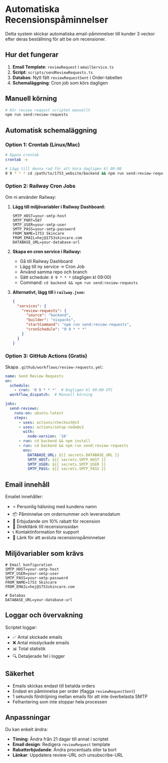 # Automatiska Recensionspåminnelser

Detta system skickar automatiska email-påminnelser till kunder 3 veckor efter deras beställning för att be om recensioner.

## Hur det fungerar

1. **Email Template**: `reviewRequest` i `emailService.ts`
2. **Script**: `scripts/sendReviewRequests.ts`
3. **Databas**: Nytt fält `reviewRequestSent` i Order-tabellen
4. **Schemaläggning**: Cron job som körs dagligen

## Manuell körning

```bash
# Kör review request scriptet manuellt
npm run send:review-requests
```

## Automatisk schemaläggning

### Option 1: Crontab (Linux/Mac)
```bash
# Öppna crontab
crontab -e

# Lägg till denna rad för att köra dagligen kl 09:00
0 9 * * * cd /path/to/1753_website/backend && npm run send:review-requests >> /var/log/review-requests.log 2>&1
```

### Option 2: Railway Cron Jobs
Om ni använder Railway:

1. **Lägg till miljövariabler i Railway Dashboard:**
   ```
   SMTP_HOST=your-smtp-host
   SMTP_PORT=587
   SMTP_USER=your-smtp-user
   SMTP_PASS=your-smtp-password
   FROM_NAME=1753 Skincare
   FROM_EMAIL=hej@1753skincare.com
   DATABASE_URL=your-database-url
   ```

2. **Skapa en cron service i Railway:**
   - Gå till Railway Dashboard
   - Lägg till ny service → Cron Job
   - Använd samma repo och branch
   - Sätt schedule: `0 9 * * *` (dagligen kl 09:00)
   - Command: `cd backend && npm run send:review-requests`

3. **Alternativt, lägg till i `railway.json`:**
   ```json
   {
     "services": {
       "review-requests": {
         "source": "backend",
         "builder": "nixpacks",
         "startCommand": "npm run send:review-requests",
         "cronSchedule": "0 9 * * *"
       }
     }
   }
   ```

### Option 3: GitHub Actions (Gratis)
Skapa `.github/workflows/review-requests.yml`:

```yaml
name: Send Review Requests
on:
  schedule:
    - cron: '0 9 * * *'  # Dagligen kl 09:00 UTC
  workflow_dispatch:  # Manuell körning

jobs:
  send-reviews:
    runs-on: ubuntu-latest
    steps:
      - uses: actions/checkout@v3
      - uses: actions/setup-node@v3
        with:
          node-version: '18'
      - run: cd backend && npm install
      - run: cd backend && npm run send:review-requests
        env:
          DATABASE_URL: ${{ secrets.DATABASE_URL }}
          SMTP_HOST: ${{ secrets.SMTP_HOST }}
          SMTP_USER: ${{ secrets.SMTP_USER }}
          SMTP_PASS: ${{ secrets.SMTP_PASS }}
```

## Email innehåll

Emailet innehåller:
- ⭐ Personlig hälsning med kundens namn
- 📦 Påminnelse om ordernummer och leveransdatum  
- 🎁 Erbjudande om 10% rabatt för recension
- 🔗 Direktlänk till recensionssidan
- 📞 Kontaktinformation för support
- 🚫 Länk för att avsluta recensionspåminnelser

## Miljövariabler som krävs

```env
# Email konfiguration
SMTP_HOST=your-smtp-host
SMTP_USER=your-smtp-user
SMTP_PASS=your-smtp-password
FROM_NAME=1753 Skincare
FROM_EMAIL=hej@1753skincare.com

# Databas
DATABASE_URL=your-database-url
```

## Loggar och övervakning

Scriptet loggar:
- ✅ Antal skickade emails
- ❌ Antal misslyckade emails  
- 📊 Total statistik
- 🔍 Detaljerade fel i logger

## Säkerhet

- Emails skickas endast till betalda orders
- Endast en påminnelse per order (flagga `reviewRequestSent`)
- 1 sekunds fördröjning mellan emails för att inte överbelasta SMTP
- Felhantering som inte stoppar hela processen

## Anpassningar

Du kan enkelt ändra:
- **Timing**: Ändra från 21 dagar till annat i scriptet
- **Email design**: Redigera `reviewRequest` template
- **Rabatterbjudande**: Ändra procentsats eller ta bort
- **Länkar**: Uppdatera review-URL och unsubscribe-URL 